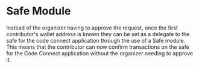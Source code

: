 # Safe Module

Instead of the organizer having to approve the request, once the first contributor's wallet address is known they can be set as a delegate to the safe for the code connect application through the use of a Safe module. This means that the contributor can now confirm transactions on the safe for the Code Connect application without the organizer needing to approve it.
